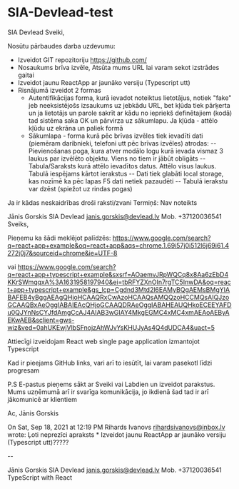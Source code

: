 # SIA-Devlead-test
SIA Devlead
Sveiki,

Nosūtu pārbaudes darba uzdevumu:

* Izveidot GIT repozitoriju https://github.com/
* Nosaukums brīva izvēle, Atsūta mums URL lai varam sekot izstrādes gaitai
* Izveidot jaunu ReactApp ar jaunāko versiju (Typescript utt)
* Risnājumā izveidot 2 formas
    - Autentifikācijas forma, kurā ievadot noteiktus lietotājus, notiek "fake" jeb neeksistējošs izsaukums uz jebkādu URL, bet kļūda tiek pārķerta un ja lietotājs un parole sakrīt ar kādu no iepriekš definētajiem (kodā) tad sistēma saka OK un pārvirza uz sākumlapu. Ja kļūda - attēlo kļūdu uz ekrāna un paliek formā
   - Sākumlapa - forma kurā pēc brīvas izvēles tiek ievadīti dati (piemēram daribnieki, telefoni utt pēc brīvas izvēles) atrodas:
       -- Pievienošanas poga, kura atver modālo logu kurā ievada vismaz 3 laukus par izvēlēto objektu. Viens no tiem ir jābūt obligāts
       -- Tabula/Saraksts kurā attēlo ievadītos datus. Attēlo visus laukus. Tabulā iespējams kārtot ierakstus
       -- Dati tiek glabāti local storage, kas nozīmē ka pēc lapas F5 dati netiek pazaudēti
       -- Tabulā ierakstu var dzēst (spiežot uz rindas pogas)

Ja ir kādas neskaidrības droši raksti/zvani
Termiņš: Nav noteikts

Jānis Gorskis
SIA Devlead
janis.gorskis@devlead.lv
Mob. +37120036541
Sveiks,

Pieņemu ka šādi meklējot palīdzēs:
https://www.google.com/search?q=react+app+example&oq=react+app&aqs=chrome.1.69i57j0i512l6j69i61.4272j0j7&sourceid=chrome&ie=UTF-8

vai
https://www.google.com/search?q=react+app+typescript+example&sxsrf=AOaemvJRpWQCq8x8Aa6zEbD4KKrSWmqqxA%3A1631958197940&ei=tbRFYZXnOIn7rgTC5InwDA&oq=react+app+typescript+example&gs_lcp=Cgdnd3Mtd2l6EAMyBQgAEMsBMgYIABAFEB4yBggAEAgQHjoHCAAQRxCwAzoHCAAQsAMQQzoHCCMQsAIQJzoGCAAQBxAeOggIABAIEAcQHjoGCAAQDRAeOggIABAHEAUQHkoECEEYAFDu0QJYnNsCYJfdAmgCcAJ4AIAB3wGIAY4MkgEGMC4xMC4xmAEAoAEByAEKwAEB&sclient=gws-wiz&ved=0ahUKEwjVlbSFnojzAhWJvYsKHUJyAs4Q4dUDCA4&uact=5

Attiecīgi izveidojam React web single page application izmantojot Typescript

Kad ir pieejams GitHub links, vari arī to iesūtīt, lai varam pasekotl līdzi progresam

P.S
E-pastus pieņems sākt ar Sveiki vai Labdien un izveidot parakstus. Mums uzņēmumā arī ir svarīga komunikācija, jo ikdienā šad tad ir arī jākomunicē ar klientiem

Ac,
Jānis Gorskis

On Sat, Sep 18, 2021 at 12:19 PM Rihards Ivanovs <rihardsivanovs@inbox.lv> wrote:
Ļoti neprezīci  apraksts * Izveidot jaunu ReactApp ar jaunāko versiju (Typescript utt)?????


--

Jānis Gorskis
SIA Devlead
janis.gorskis@devlead.lv
Mob. +37120036541
TypeScript with React


